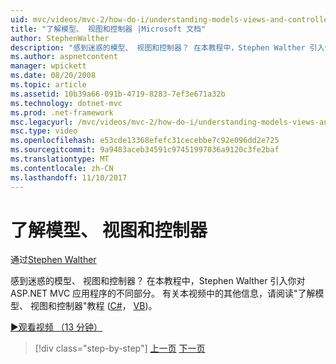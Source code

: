 ```yaml
---
uid: mvc/videos/mvc-2/how-do-i/understanding-models-views-and-controllers
title: "了解模型、 视图和控制器 |Microsoft 文档"
author: StephenWalther
description: "感到迷惑的模型、 视图和控制器？ 在本教程中，Stephen Walther 引入你对 ASP.NET MVC 应用程序的不同部分。"
ms.author: aspnetcontent
manager: wpickett
ms.date: 08/20/2008
ms.topic: article
ms.assetid: 10b39a66-091b-4719-8283-7ef3e671a32b
ms.technology: dotnet-mvc
ms.prod: .net-framework
msc.legacyurl: /mvc/videos/mvc-2/how-do-i/understanding-models-views-and-controllers
msc.type: video
ms.openlocfilehash: e53cde13368efefc31cecebbe7c92e096dd2e725
ms.sourcegitcommit: 9a9483aceb34591c97451997036a9120c3fe2baf
ms.translationtype: MT
ms.contentlocale: zh-CN
ms.lasthandoff: 11/10/2017
---
```

<a name="understanding-models-views-and-controllers"></a>了解模型、 视图和控制器
====================
通过[Stephen Walther](https://github.com/StephenWalther)

感到迷惑的模型、 视图和控制器？ 在本教程中，Stephen Walther 引入你对 ASP.NET MVC 应用程序的不同部分。 有关本视频中的其他信息，请阅读"了解模型、 视图和控制器"教程 ([C#](../../../overview/older-versions-1/overview/understanding-models-views-and-controllers-cs.md)， [VB](../../../overview/older-versions-1/overview/understanding-models-views-and-controllers-vb.md))。

[&#9654;观看视频 （13 分钟）](https://channel9.msdn.com/Blogs/ASP-NET-Site-Videos/understanding-models-views-and-controllers)

>[!div class="step-by-step"]
[上一页](creating-a-movie-database-application-in-15-minutes-with-aspnet-mvc.md)
[下一页](aspnet-mvc-controller-overview.md)
